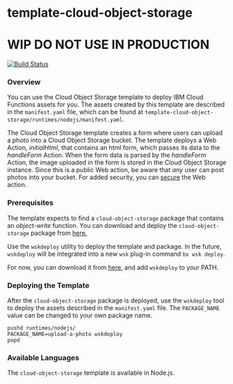 # template-cloud-object-storage
# WIP DO NOT USE IN PRODUCTION
[![Build Status](https://travis-ci.org/ibm-functions/template-cloud-object-storage.svg?branch=master)](https://travis-ci.org/ibm-functions/template-cloud-object-storage)

### Overview
You can use the Cloud Object Storage template to deploy IBM Cloud Functions assets for you.  The assets created by this template are described in the `manifest.yaml` file, which can be found at `template-cloud-object-storage/runtimes/nodejs/manifest.yaml`.

The Cloud Object Storage template creates a form where users can upload a photo into a Cloud Object Storage bucket.  The template deploys a Web Action, *initialHtml*, that contains an html form, which passes its data to the *handleForm* Action.  When the form data is parsed by the *handleForm* Action, the image uploaded in the form is stored in the Cloud Object Storage instance. Since this is a public Web action, be aware that *any* user can post photos into your bucket.  For added security, you can [secure](https://console.bluemix.net/docs/openwhisk/openwhisk_webactions.html#securing-web-actions) the Web action.

### Prerequisites
The template expects to find a `cloud-object-storage` package that contains an *object-write* function.  You can download and deploy the `cloud-object-storage` package from [here.](https://github.com/ibm-functions/package-cloud-object-storage)

Use the `wskdeploy` utility to deploy the template and package. In the future, `wskdeploy` will be integrated into a new `wsk` plug-in command `bx wsk deploy`.

For now, you can download it from [here](https://github.com/apache/incubator-openwhisk-wskdeploy/releases), and add `wskdeploy` to your PATH.

### Deploying the Template
After the `cloud-object-storage` package is deployed, use the `wskdeploy` tool to deploy the assets described in the `manifest.yaml` file. The `PACKAGE_NAME` value can be changed to your own package name.
```
pushd runtimes/nodejs/
PACKAGE_NAME=upload-a-photo wskdeploy
popd
```

### Available Languages
The `cloud-object-storage` template is available in Node.js.
